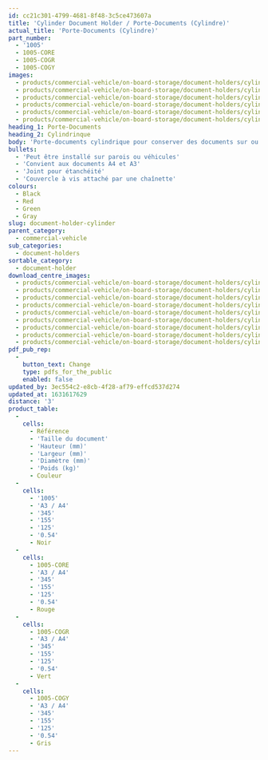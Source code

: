 ```yaml
---
id: cc21c301-4799-4681-8f48-3c5ce473607a
title: 'Cylinder Document Holder / Porte-Documents (Cylindre)'
actual_title: 'Porte-Documents (Cylindre)'
part_number:
  - '1005'
  - 1005-CORE
  - 1005-COGR
  - 1005-COGY
images:
  - products/commercial-vehicle/on-board-storage/document-holders/cylinder/images-lr/Product_Image_776x776_(518x518_focus_area)-1005-CORE_01.jpg
  - products/commercial-vehicle/on-board-storage/document-holders/cylinder/images-lr/Product_Image_776x776_(518x518_focus_area)-1005-COGY_01.jpg
  - products/commercial-vehicle/on-board-storage/document-holders/cylinder/images-lr/Product_Image_776x776_(518x518_focus_area)-1005-COGR_01.jpg
  - products/commercial-vehicle/on-board-storage/document-holders/cylinder/images-lr/Product_Image_776x776_(518x518_focus_area)-1005_02.jpg
  - products/commercial-vehicle/on-board-storage/document-holders/cylinder/images-lr/Product_Image_776x776_(518x518_focus_area)-1005_01.jpg
  - products/commercial-vehicle/on-board-storage/document-holders/cylinder/images-lr/Product_Image_776x776_(518x518_focus_area)-1005_03.jpg
heading_1: Porte-Documents
heading_2: Cylindrinque
body: 'Porte-documents cylindrique pour conserver des documents sur ou près des véhicules et machines.'
bullets:
  - 'Peut être installé sur parois ou véhicules'
  - 'Convient aux documents A4 et A3'
  - 'Joint pour étanchéité'
  - 'Couvercle à vis attaché par une chaînette'
colours:
  - Black
  - Red
  - Green
  - Gray
slug: document-holder-cylinder
parent_category:
  - commercial-vehicle
sub_categories:
  - document-holders
sortable_category:
  - document-holder
download_centre_images:
  - products/commercial-vehicle/on-board-storage/document-holders/cylinder/images-hr/1005_01.jpg
  - products/commercial-vehicle/on-board-storage/document-holders/cylinder/images-hr/1005_02.jpg
  - products/commercial-vehicle/on-board-storage/document-holders/cylinder/images-hr/1005_03.jpg
  - products/commercial-vehicle/on-board-storage/document-holders/cylinder/images-hr/1005_04.jpg
  - products/commercial-vehicle/on-board-storage/document-holders/cylinder/images-hr/1005-COGR_01.jpg
  - products/commercial-vehicle/on-board-storage/document-holders/cylinder/images-hr/1005-COGY_01.jpg
  - products/commercial-vehicle/on-board-storage/document-holders/cylinder/images-hr/1005-CORE_01.jpg
  - products/commercial-vehicle/on-board-storage/document-holders/cylinder/images-hr/1005-CORE_02.jpg
  - products/commercial-vehicle/on-board-storage/document-holders/cylinder/images-hr/1005-CORE_03.jpg
pdf_pub_rep:
  -
    button_text: Change
    type: pdfs_for_the_public
    enabled: false
updated_by: 3ec554c2-e8cb-4f28-af79-effcd537d274
updated_at: 1631617629
distance: '3'
product_table:
  -
    cells:
      - Référence
      - 'Taille du document'
      - 'Hauteur (mm)'
      - 'Largeur (mm)'
      - 'Diamètre (mm)'
      - 'Poids (kg)'
      - Couleur
  -
    cells:
      - '1005'
      - 'A3 / A4'
      - '345'
      - '155'
      - '125'
      - '0.54'
      - Noir
  -
    cells:
      - 1005-CORE
      - 'A3 / A4'
      - '345'
      - '155'
      - '125'
      - '0.54'
      - Rouge
  -
    cells:
      - 1005-COGR
      - 'A3 / A4'
      - '345'
      - '155'
      - '125'
      - '0.54'
      - Vert
  -
    cells:
      - 1005-COGY
      - 'A3 / A4'
      - '345'
      - '155'
      - '125'
      - '0.54'
      - Gris
---
```

